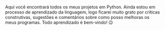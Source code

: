 Aqui você encontrará todos os meus projetos em Python. Ainda estou em processo de aprendizado da linguagem, logo ficarei muito grato por críticas construtivas, sugestões e comentários sobre como posso melhoras os meus programas. Todo aprendizado é bem-vindo! 😉